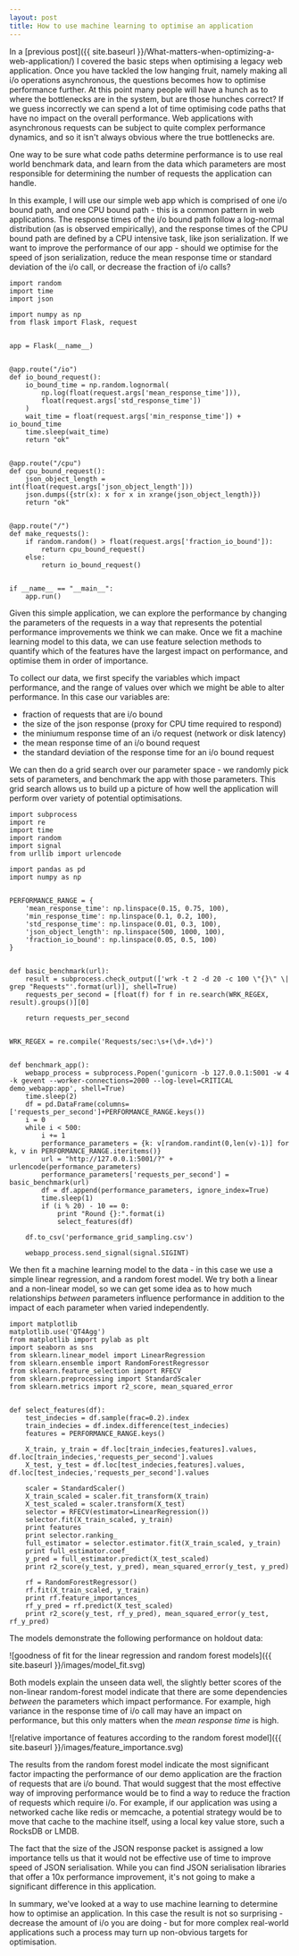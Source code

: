 ```yaml
---
layout: post
title: How to use machine learning to optimise an application
---
```


In a [previous post]({{ site.baseurl }}/What-matters-when-optimizing-a-web-application/) I covered the basic steps when optimising a legacy web application.  Once you have tackled the low hanging fruit, namely making all i/o operations asynchronous, the questions becomes how to optimise performance further.  At this point many people will have a hunch as to where the bottlenecks are in the system, but are those hunches correct?  If we guess incorrectly we can spend a lot of time optimising code paths that have no impact on the overall performance.  Web applications with asynchronous requests can be subject to quite complex performance dynamics, and so it isn't always obvious where the true bottlenecks are.

One way to be sure what code paths determine performance is to use real world benchmark data, and learn from the data which parameters are most responsible for determining the number of requests the application can handle.

In this example, I will use our simple web app which is comprised of one i/o bound path, and one CPU bound path - this is a common pattern in web applications.  The response times of the i/o bound path follow a log-normal distribution (as is observed empirically), and the response times of the CPU bound path are defined by a CPU intensive task, like json serialization.  If we want to improve the performance of our app - should we optimise for the speed of json serialization, reduce the mean response time or standard deviation of the i/o call, or decrease the fraction of i/o calls?

```
import random
import time
import json

import numpy as np
from flask import Flask, request


app = Flask(__name__)


@app.route("/io")
def io_bound_request():
    io_bound_time = np.random.lognormal(
        np.log(float(request.args['mean_response_time'])),
        float(request.args['std_response_time'])
    )
    wait_time = float(request.args['min_response_time']) + io_bound_time
    time.sleep(wait_time)
    return "ok"


@app.route("/cpu")
def cpu_bound_request():
    json_object_length = int(float(request.args['json_object_length']))
    json.dumps({str(x): x for x in xrange(json_object_length)})
    return "ok"


@app.route("/")
def make_requests():
    if random.random() > float(request.args['fraction_io_bound']):
        return cpu_bound_request()
    else:
        return io_bound_request()


if __name__ == "__main__":
    app.run()
```

Given this simple application, we can explore the performance by changing the parameters of the requests in a way that represents the potential performance improvements we think we can make.  Once we fit a machine learning model to this data, we can use feature selection methods to quantify which of the features have the largest impact on performance, and optimise them in order of importance.

To collect our data, we first specify the variables which impact performance, and the range of values over which we might be able to alter performance.  In this case our variables are:
- fraction of requests that are i/o bound
- the size of the json response (proxy for CPU time required to respond)
- the miniumum response time of an i/o request (network or disk latency)
- the mean response time of an i/o bound request
- the standard deviation of the response time for an i/o bound request

We can then do a grid search over our parameter space - we randomly pick sets of parameters, and benchmark the app with those parameters.  This grid search allows us to build up a picture of how well the application will perform over variety of potential optimisations.

```
import subprocess
import re
import time
import random
import signal
from urllib import urlencode

import pandas as pd
import numpy as np


PERFORMANCE_RANGE = {
    'mean_response_time': np.linspace(0.15, 0.75, 100),
    'min_response_time': np.linspace(0.1, 0.2, 100),
    'std_response_time': np.linspace(0.01, 0.3, 100),
    'json_object_length': np.linspace(500, 1000, 100),
    'fraction_io_bound': np.linspace(0.05, 0.5, 100)
}


def basic_benchmark(url):
    result = subprocess.check_output(['wrk -t 2 -d 20 -c 100 \"{}\" \| grep "Requests"'.format(url)], shell=True)
    requests_per_second = [float(f) for f in re.search(WRK_REGEX, result).groups()][0]

    return requests_per_second


WRK_REGEX = re.compile('Requests/sec:\s+(\d+.\d+)')


def benchmark_app():
    webapp_process = subprocess.Popen('gunicorn -b 127.0.0.1:5001 -w 4 -k gevent --worker-connections=2000 --log-level=CRITICAL demo_webapp:app', shell=True)
    time.sleep(2)
    df = pd.DataFrame(columns=['requests_per_second']+PERFORMANCE_RANGE.keys())
    i = 0
    while i < 500:
        i += 1
        performance_parameters = {k: v[random.randint(0,len(v)-1)] for k, v in PERFORMANCE_RANGE.iteritems()}
        url = "http://127.0.0.1:5001/?" + urlencode(performance_parameters)
        performance_parameters['requests_per_second'] = basic_benchmark(url)
        df = df.append(performance_parameters, ignore_index=True)
        time.sleep(1)
        if (i % 20) - 10 == 0:
            print "Round {}:".format(i)
            select_features(df)

    df.to_csv('performance_grid_sampling.csv')

    webapp_process.send_signal(signal.SIGINT)

```

We then fit a machine learning model to the data - in this case we use a simple linear regression, and a random forest model.  We try both a linear and a non-linear model, so we can get some idea as to how much relationships *between* parameters influence performance in addition to the impact of each parameter when varied independently.

```
import matplotlib
matplotlib.use('QT4Agg')
from matplotlib import pylab as plt
import seaborn as sns
from sklearn.linear_model import LinearRegression
from sklearn.ensemble import RandomForestRegressor
from sklearn.feature_selection import RFECV
from sklearn.preprocessing import StandardScaler
from sklearn.metrics import r2_score, mean_squared_error


def select_features(df):
    test_indecies = df.sample(frac=0.2).index
    train_indecies = df.index.difference(test_indecies)
    features = PERFORMANCE_RANGE.keys()

    X_train, y_train = df.loc[train_indecies,features].values, df.loc[train_indecies,'requests_per_second'].values
    X_test, y_test = df.loc[test_indecies,features].values, df.loc[test_indecies,'requests_per_second'].values

    scaler = StandardScaler()
    X_train_scaled = scaler.fit_transform(X_train)
    X_test_scaled = scaler.transform(X_test)
    selector = RFECV(estimator=LinearRegression())
    selector.fit(X_train_scaled, y_train)
    print features
    print selector.ranking_
    full_estimator = selector.estimator.fit(X_train_scaled, y_train)
    print full_estimator.coef_
    y_pred = full_estimator.predict(X_test_scaled)
    print r2_score(y_test, y_pred), mean_squared_error(y_test, y_pred)

    rf = RandomForestRegressor()
    rf.fit(X_train_scaled, y_train)
    print rf.feature_importances_
    rf_y_pred = rf.predict(X_test_scaled)
    print r2_score(y_test, rf_y_pred), mean_squared_error(y_test, rf_y_pred)

```

The models demonstrate the following performance on holdout data:

![goodness of fit for the linear regression and random forest models]({{ site.baseurl }}/images/model_fit.svg)

Both models explain the unseen data well, the slightly better scores of the non-linear random-forest model indicate that there are some dependencies *between* the parameters which impact performance.  For example, high variance in the response time of i/o call may have an impact on performance, but this only matters when the *mean response time* is high.

![relative importance of features according to the random forest model]({{ site.baseurl }}/images/feature_importance.svg)

The results from the random forest model indicate the most significant factor impacting the performance of our demo application are the fraction of requests that are i/o bound.  That would suggest that the most effective way of improving performance would be to find a way to reduce the fraction of requests which require i/o.  For example, if our application was using a networked cache like redis or memcache, a potential strategy would be to move that cache to the machine itself, using a local key value store, such a RocksDB or LMDB.

The fact that the size of the JSON response packet is assigned a low importance tells us that it would not be effective use of time to improve speed of JSON serialisation.  While you can find JSON serialisation libraries that offer a 10x performance improvement, it's not going to make a significant difference in this application.

In summary, we've looked at a way to use machine learning to determine how to optimise an application.  In this case the result is not so surprising - decrease the amount of i/o you are doing - but for more complex real-world applications such a process may turn up non-obvious targets for optimisation.
